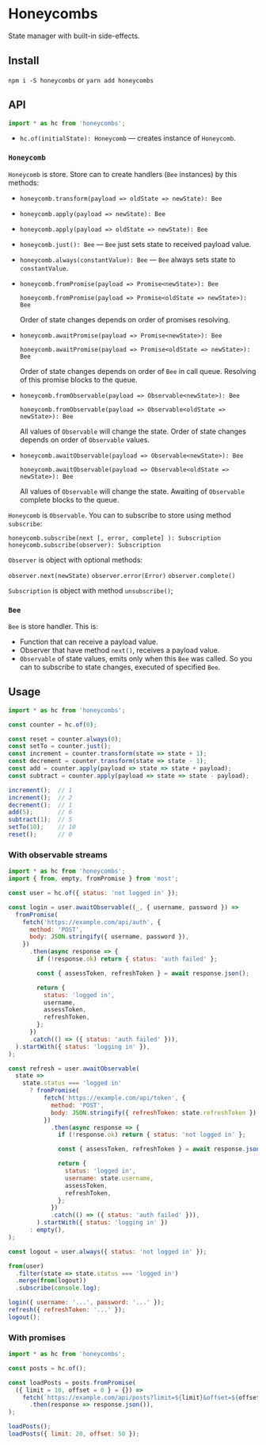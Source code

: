# Honeycombs

State manager with built-in side-effects.

## Install

`npm i -S honeycombs` or `yarn add honeycombs`

## API

```js
import * as hc from 'honeycombs';
```

- `hc.of(initialState): Honeycomb` — creates instance of `Honeycomb`.

### `Honeycomb`

`Honeycomb` is store. Store can to create handlers (`Bee` instances) by this methods:

- `honeycomb.transform(payload => oldState => newState): Bee`

- `honeycomb.apply(payload => newState): Bee`

- `honeycomb.apply(payload => oldState => newState): Bee`

- `honeycomb.just(): Bee` — `Bee` just sets state to received payload value.

- `honeycomb.always(constantValue): Bee` — `Bee` always sets state to `constantValue`.

- `honeycomb.fromPromise(payload => Promise<newState>): Bee`

  `honeycomb.fromPromise(payload => Promise<oldState => newState>): Bee`

  Order of state changes depends on order of promises resolving.

- `honeycomb.awaitPromise(payload => Promise<newState>): Bee`

  `honeycomb.awaitPromise(payload => Promise<oldState => newState>): Bee`

  Order of state changes depends on order of `Bee` in call queue.
  Resolving of this promise blocks to the queue.

- `honeycomb.fromObservable(payload => Observable<newState>): Bee`

  `honeycomb.fromObservable(payload => Observable<oldState => newState>): Bee`

  All values of `Observable` will change the state.
  Order of state changes depends on order of `Observable` values.

- `honeycomb.awaitObservable(payload => Observable<newState>): Bee`

  `honeycomb.awaitObservable(payload => Observable<oldState => newState>): Bee`

  All values of `Observable` will change the state.
  Awaiting of `Observable` complete blocks to the queue.

`Honeycomb` is `Observable`. You can to subscribe to store using method `subscribe`:

`honeycomb.subscribe(next [, error, complete] ): Subscription`
`honeycomb.subscribe(observer): Subscription`

`Observer` is object with optional methods:

`observer.next(newState)`
`observer.error(Error)`
`observer.complete()`

`Subscription` is object with method `unsubscribe()`;

### `Bee`

`Bee` is store handler. This is:

- Function that can receive a payload value.
- Observer that have method `next()`, receives a payload value.
- `Observable` of state values, emits only when this `Bee` was called.
  So you can to subscribe to state changes, executed of specified `Bee`.

## Usage

```js
import * as hc from 'honeycombs';

const counter = hc.of(0);

const reset = counter.always(0);
const setTo = counter.just();
const increment = counter.transform(state => state + 1);
const decrement = counter.transform(state => state - 1);
const add = counter.apply(payload => state => state + payload);
const subtract = counter.apply(payload => state => state - payload);

increment();  // 1
increment();  // 2
decrement();  // 1
add(5);       // 6
subtract(1);  // 5
setTo(10);    // 10
reset();      // 0
```

### With observable streams

```js
import * as hc from 'honeycombs';
import { from, empty, fromPromise } from 'most';

const user = hc.of({ status: 'not logged in' });

const login = user.awaitObservable((_, { username, password }) =>
  fromPromise(
    fetch('https://example.com/api/auth', {
      method: 'POST',
      body: JSON.stringify({ username, password }),
    })
      .then(async response => {
        if (!response.ok) return { status: 'auth failed' };

        const { assessToken, refreshToken } = await response.json();

        return {
          status: 'logged in',
          username,
          assessToken,
          refreshToken,
        };
      })
      .catch(() => ({ status: 'auth failed' })),
  ).startWith({ status: 'logging in' }),
);

const refresh = user.awaitObservable(
  state =>
    state.status === 'logged in'
      ? fromPromise(
          fetch('https://example.com/api/token', {
            method: 'POST',
            body: JSON.stringify({ refreshToken: state.refreshToken }),
          })
            .then(async response => {
              if (!response.ok) return { status: 'not logged in' };

              const { assessToken, refreshToken } = await response.json();

              return {
                status: 'logged in',
                username: state.username,
                assessToken,
                refreshToken,
              };
            })
            .catch(() => ({ status: 'auth failed' })),
        ).startWith({ status: 'logging in' })
      : empty(),
);

const logout = user.always({ status: 'not logged in' });

from(user)
  .filter(state => state.status === 'logged in')
  .merge(from(logout))
  .subscribe(console.log);

login({ username: '...', password: '...' });
refresh({ refreshToken: '...' });
logout();
```

### With promises

```js
import * as hc from 'honeycombs';

const posts = hc.of();

const loadPosts = posts.fromPromise(
  ({ limit = 10, offset = 0 } = {}) =>
    fetch(`https://example.com/api/posts?limit=${limit}&offset=${offset}`)
      .then(response => response.json()),
);

loadPosts();
loadPosts({ limit: 20, offset: 50 });
```
